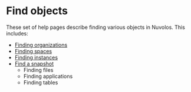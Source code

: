 # Find objects

These set of help pages describe finding various objects in Nuvolos. This includes:

* [Finding organizations](find-an-organization.md)
* [Finding spaces](find-a-space.md)
* [Finding instances](find-an-instance.md)
* [Find a snapshot](find-a-snapshot-current-state.md)
  * Finding files
  * Finding applications
  * Finding tables



